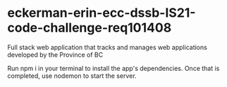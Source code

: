 # eckerman-erin-ecc-dssb-IS21-code-challenge-req101408
Full stack web application that tracks and manages web applications developed by the Province of BC

Run npm i in your terminal to install the app's dependencies. Once that is completed, use nodemon to start the server.

